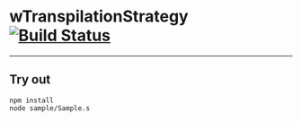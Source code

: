 
# wTranspilationStrategy [![Build Status](https://travis-ci.org/Wandalen/wTranspilationStrategy.svg?branch=master)](https://travis-ci.org/Wandalen/wTranspilationStrategy)

___

## Try out
```
npm install
node sample/Sample.s
```


